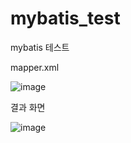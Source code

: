 # mybatis_test
mybatis 테스트

mapper.xml <br>

![image](https://github.com/taeyoung0504/mybatis_test/assets/128016593/e1026432-239f-4bc5-8da4-3233d2344f32)



결과 화면 <br>

![image](https://github.com/taeyoung0504/mybatis_test/assets/128016593/34afc2a3-0504-4e17-a6cf-d75c55c670f4)





